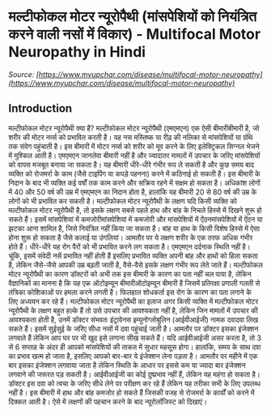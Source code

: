 # मल्टीफोकल मोटर न्यूरोपैथी (मांसपेशियों को नियंत्रित करने वाली नसों में विकार) - Multifocal Motor Neuropathy in Hindi
_Source: [https://www.myupchar.com/disease/multifocal-motor-neuropathy](https://www.myupchar.com/disease/multifocal-motor-neuropathy)_

## Introduction
मल्टीफोकल मोटर न्यूरोपैथी क्या है?
मल्टीफोकल मोटर न्यूरोपैथी (एमएमएन) एक ऐसी बीमारीबीमारी है, जो शरीर की मोटर नर्व्स को प्रभावित करती है। यह नस मस्तिष्क या रीढ़ की नलिका से मांसपेशियों या ग्रंथि तक संवेग पहुंचाती है।
इस बीमारी में मोटर नर्व्स को शरीर को मूव करने के लिए इलेक्ट्रिकल सिग्नल भेजने में मुश्किल आती है। एमएमएन जानलेवा बीमारी नहीं है और ज्यादातर मामलों में उपचार के जरिए मांसपेशियों को वापस मजबूत बनाया जा सकता है।
यह बीमारी धीरे-धीरे गंभीर रूप ले सकती है और कुछ समय बाद व्यक्ति को रोजमर्रा के काम (जैसे टाइपिंग या कपड़े पहनना) करने में कठिनाई हो सकती है। इस बीमारी के निदान के बाद भी व्यक्ति कई वर्षों तक काम करने और सक्रिय रहने में सक्षम हो सकता है। अधिकांश लोगों में 40 और 50 वर्ष की उम्र में एमएमएन का निदान होता है, हालांकि यह बीमारी 20 से 80 वर्ष की उम्र के लोगों को भी प्रभावित कर सकती है।
मल्टीफोकल मोटर न्यूरोपैथी के लक्षण
यदि किसी व्यक्ति को मल्टीफोकल मोटर न्यूरोपैथी है, तो इसके लक्षण सबसे पहले हाथ और बांह के निचले हिस्से में दिखने शुरू हो सकते हैं। इसमें मांसपेशियां में कमजोरीमांसपेशियां में कमजोरी और मांसपेशियों में ऐंठनमांसपेशियों में ऐंठन या झटका आना शामिल है, जिसे नियंत्रित नहीं किया जा सकता है। बांह या हाथ के किसी विशेष हिस्से में ऐसा होना शुरू हो सकता है जैसे कलाई या उंगलियां।
आमतौर पर ये लक्षण शरीर के एक तरफ अधिक गंभीर होते हैं। धीरे-धीरे यह रोग पैरों को भी प्रभावित करने लग सकता है। एमएमएन दर्दनाक स्थिति नहीं है। चूंकि, इसमें संवेदी नसें प्रभावित नहीं होती हैं इसलिए प्रभावित व्यक्ति अपनी बांह और हाथों को हिला सकता है, लेकिन जैसे-जैसे आपकी उम्र बढ़ती जाती है, वैसे-वैसे इसके लक्षण गंभीर रूप लेते जाते हैं।
मल्टीफोकल मोटर न्यूरोपैथी का कारण
डॉक्टरों को अभी तक इस बीमारी के कारण का पता नहीं चल पाया है, लेकिन वैज्ञानिकों का मानना है कि यह एक ऑटोइम्यून बीमारीऑटोइम्यून बीमारी है जिसमें प्रतिरक्षा प्रणाली गलती से तंत्रिका कोशिकाओं पर हमला करने लगती है। फिलहाल शोधकर्ता इस रोग के कारण का पता लगाने के लिए अध्ययन कर रहे हैं।
मल्टीफोकल मोटर न्यूरोपैथी का इलाज
अगर किसी व्यक्ति में मल्टीफोकल मोटर न्यूरोपैथी के लक्षण बहुत हल्के हैं तो उसे उपचार की आवश्यकता नहीं है, लेकिन जिन मामलों में उपचार की आवश्यकता होती है, उनमें डॉक्टर संभवतः इंट्रावेनस इम्युनोग्लोबुलिन (आईवीआईजी) नामक दवादवा लिख सकते हैं।
इसमें सुईसुई के जरिए सीधा नसों में दवा पहुंचाई जाती है। आमतौर पर डॉक्टर इसका इंजेक्शन लगवाते हैं लेकिन आप घर पर भी खुद इसे लगाना सीख सकते हैं। यदि आईवीआईजी असर करता है, तो 3 से 6 सप्ताह के अंदर ही आपको मांसपेशियों की ताकत में सुधार महसूस होगा।
हालांकि, समय के साथ दवा का प्रभाव खत्म हो जाता है, इसलिए आपको बार-बार ये इंजेक्शन लेना पड़ता है। आमतौर पर महीने में एक बार इसका इंजेक्शन लगवाया जाता है लेकिन स्थिति के आधार पर इससे कम या ज्यादा बार इंजेक्शन लगवाने की जरूरत पड़ सकती है। आईवीआईजी का कोई दुष्प्रभाव नहीं हैं, लेकिन यह महंगा हो सकता है।
डॉक्टर इस दवा को त्वचा के जरिए सीधे लेने पर परीक्षण कर रहे हैं लेकिन यह तरीका सभी के लिए उपलब्ध नहीं है। इस बीमारी में हाथ और बांह कमजोर हो सकते हैं जिसकी वजह से रोजमर्रा के कार्यों को करने में दिक्कत आती है। ऐसे में लक्षणों की पहचान करने के बाद न्यूरोलॉजिस्ट को दिखाएं।

